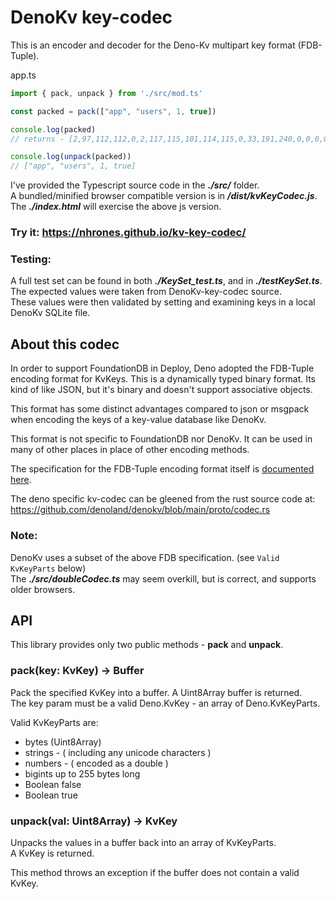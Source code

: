 # DenoKv key-codec

This is an encoder and decoder for the Deno-Kv multipart key format (FDB-Tuple).

app.ts
```javascript
import { pack, unpack } from './src/mod.ts'

const packed = pack(["app", "users", 1, true])

console.log(packed) 
// returns - [2,97,112,112,0,2,117,115,101,114,115,0,33,191,240,0,0,0,0,0,0,39]

console.log(unpack(packed))
// ["app", "users", 1, true]
```
I've provided the Typescript source code in the **_./src/_** folder.    
A bundled/minified browser compatible version is in **_/dist/kvKeyCodec.js_**.     
The **_./index.html_** will exercise the above js version. 

### Try it: https://nhrones.github.io/kv-key-codec/ 

### Testing:
A full test set can be found in both **_./KeySet_test.ts_**, and in **_./testKeySet.ts_**.    
The expected values were taken from DenoKv-key-codec source.    
These values were then validated by setting and examining keys in a local DenoKv SQLite file.
<br/>

## About this codec
In order to support FoundationDB in Deploy, Deno adopted the FDB-Tuple encoding format for KvKeys. This is a dynamically typed binary format. Its kind of like JSON, but it's binary and doesn't support associative objects.   

This format has some distinct advantages compared to json or msgpack when encoding the keys of a key-value database like DenoKv.

This format is not specific to FoundationDB nor DenoKv. It can be used in many of other places in place of other encoding methods.

The specification for the FDB-Tuple encoding format itself is [documented here](https://github.com/apple/foundationdb/blob/master/design/tuple.md). 

The deno specific kv-codec can be gleened from the rust source code at:    
https://github.com/denoland/denokv/blob/main/proto/codec.rs
    
### Note: 
DenoKv uses a subset of the above FDB specification. (see `Valid KvKeyParts` below)    
The **_./src/doubleCodec.ts_** may seem overkill, but is correct, and supports older browsers.    

## API
This library provides only two public methods - **pack** and **unpack**.   

### pack(key: KvKey) -> Buffer
Pack the specified KvKey into a buffer. A Uint8Array buffer is returned.    
The key param must be a valid Deno.KvKey - an array of Deno.KvKeyParts.

Valid KvKeyParts are:
- bytes (Uint8Array)
- strings - ( including any unicode characters )
- numbers - ( encoded as a double )
- bigints up to 255 bytes long
- Boolean false
- Boolean true

### unpack(val: Uint8Array) -> KvKey
Unpacks the values in a buffer back into an array of KvKeyParts.   
A KvKey is returned.

This method throws an exception if the buffer does not contain a valid KvKey.
